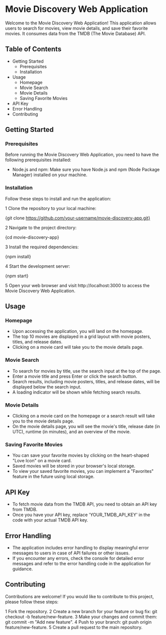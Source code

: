# Movie Discovery Web Application

Welcome to the Movie Discovery Web Application! This application allows users to search for movies, view movie details, and save their favorite movies. It consumes data from the TMDB (The Movie Database) API.

## Table of Contents

- Getting Started
  - Prerequisites
  - Installation
- Usage
  - Homepage
  - Movie Search
  - Movie Details
  - Saving Favorite Movies
- API Key
- Error Handling
- Contributing

## Getting Started

### Prerequisites

Before running the Movie Discovery Web Application, you need to have the following prerequisites installed:

- Node.js and npm: Make sure you have Node.js and npm (Node Package Manager) installed on your machine.

### Installation

Follow these steps to install and run the application:

1 Clone the repository to your local machine:

{git clone https://github.com/your-username/movie-discovery-app.git}

2 Navigate to the project directory:

{cd movie-discovery-app}

3 Install the required dependencies:

{npm install}

4 Start the development server:

{npm start}

5 Open your web browser and visit http://localhost:3000 to access the Movie Discovery Web Application.

## Usage

### Homepage

- Upon accessing the application, you will land on the homepage.
- The top 10 movies are displayed in a grid layout with movie posters, titles, and release dates.
- Clicking on a movie card will take you to the movie details page.

### Movie Search

- To search for movies by title, use the search input at the top of the page.
- Enter a movie title and press Enter or click the search button.
- Search results, including movie posters, titles, and release dates, will be displayed below the search input.
- A loading indicator will be shown while fetching search results.

### Movie Details

- Clicking on a movie card on the homepage or a search result will take you to the movie details page.
- On the movie details page, you will see the movie's title, release date (in UTC), runtime (in minutes), and an overview of the movie.

### Saving Favorite Movies

- You can save your favorite movies by clicking on the heart-shaped "Love Icon" on a movie card.
- Saved movies will be stored in your browser's local storage.
- To view your saved favorite movies, you can implement a "Favorites" feature in the future using local storage.

## API Key

- To fetch movie data from the TMDB API, you need to obtain an API key from TMDB.
- Once you have your API key, replace 'YOUR_TMDB_API_KEY' in the code with your actual TMDB API key.

## Error Handling

- The application includes error handling to display meaningful error messages to users in case of API failures or other issues.
- If you encounter any errors, check the console for detailed error messages and refer to the error handling code in the application for guidance.

## Contributing

Contributions are welcome! If you would like to contribute to this project, please follow these steps:

1 Fork the repository.
2 Create a new branch for your feature or bug fix: git checkout -b feature/new-feature.
3 Make your changes and commit them: git commit -m "Add new feature".
4 Push to your branch: git push origin feature/new-feature.
5 Create a pull request to the main repository.
